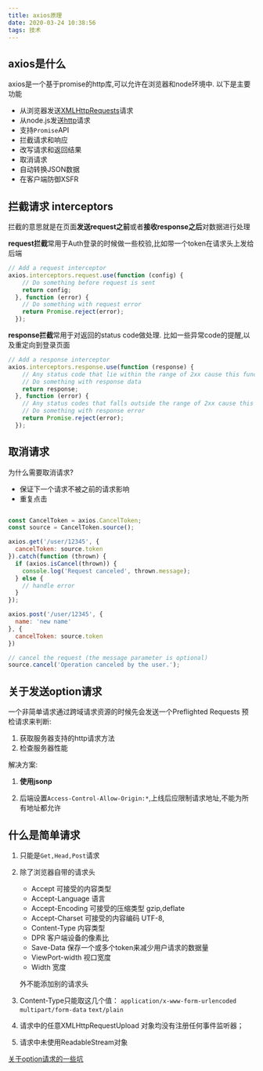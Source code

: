 ```yaml
---
title: axios原理
date: 2020-03-24 10:38:56
tags: 技术
---
```




## axios是什么

axios是一个基于promise的http库,可以允许在浏览器和node环境中.
以下是主要功能

- 从浏览器发送[XMLHttpRequests](https://developer.mozilla.org/zh-CN/docs/Web/API/XMLHttpRequest)请求
- 从node.js发送[http](http://nodejs.org/api/http.html)请求
- 支持`Promise`API
- 拦截请求和响应
- 改写请求和返回结果
- 取消请求
- 自动转换JSON数据
- 在客户端防御XSFR

## 拦截请求 **interceptors**

拦截的意思就是在页面**发送request之前**或者**接收response之后**对数据进行处理

**request拦截**常用于Auth登录的时候做一些校验,比如带一个token在请求头上发给后端

``` javascript
// Add a request interceptor
axios.interceptors.request.use(function (config) {
    // Do something before request is sent
    return config;
  }, function (error) {
    // Do something with request error
    return Promise.reject(error);
  });
```

**response拦截**常用于对返回的status code做处理.
比如一些异常code的提醒,以及重定向到登录页面

``` javascript
// Add a response interceptor
axios.interceptors.response.use(function (response) {
    // Any status code that lie within the range of 2xx cause this function to trigger
    // Do something with response data
    return response;
  }, function (error) {
    // Any status codes that falls outside the range of 2xx cause this function to trigger
    // Do something with response error
    return Promise.reject(error);
  });
```

## 取消请求

为什么需要取消请求?

- 保证下一个请求不被之前的请求影响
- 重复点击

``` javascript

const CancelToken = axios.CancelToken;
const source = CancelToken.source();

axios.get('/user/12345', {
  cancelToken: source.token
}).catch(function (thrown) {
  if (axios.isCancel(thrown)) {
    console.log('Request canceled', thrown.message);
  } else {
    // handle error
  }
});

axios.post('/user/12345', {
  name: 'new name'
}, {
  cancelToken: source.token
})

// cancel the request (the message parameter is optional)
source.cancel('Operation canceled by the user.');

```

## 关于发送option请求

一个非简单请求通过跨域请求资源的时候先会发送一个Preflighted Requests 预检请求来判断:

1. 获取服务器支持的http请求方法
2. 检查服务器性能

解决方案:

1. **使用jsonp**

2. 后端设置`Access-Control-Allow-Origin:*`,上线后应限制请求地址,不能为所有地址都允许

## 什么是简单请求

1. 只能是`Get,Head,Post`请求
2. 除了浏览器自带的请求头
   - Accept 可接受的内容类型
   - Accept-Language 语言
   - Accept-Encoding 可接受的压缩类型 gzip,deflate
   - Accept-Charset 可接受的内容编码 UTF-8,
   - Content-Type 内容类型
   - DPR 客户端设备的像素比
   - Save-Data 保存一个或多个token来减少用户请求的数据量
   - ViewPort-width 视口宽度
   - Width 宽度

   外不能添加别的请求头
3. Content-Type只能取这几个值： `application/x-www-form-urlencoded` `multipart/form-data` `text/plain`
4. 请求中的任意XMLHttpRequestUpload 对象均没有注册任何事件监听器；
5. 请求中未使用ReadableStream对象

[关于option请求的一些坑](https://ningyu1.github.io/site/post/92-cors-ajax/)